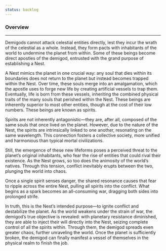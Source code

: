 ```yaml
---
status: backlog
---
```

### Overview
---
Demigods cannot attack celestial entities directly, lest they incur the wrath of the celestial as a whole. Instead, they form pacts with inhabitants of the world to undermine the planet from within. Some of these beings become direct apostles of the demigod, entrusted with the grand purpose of establishing a Nest.  
  
A Nest mimics the planet in one crucial way: any soul that dies within its boundaries does not return to the planet but instead becomes trapped within the Nest. Over time, these souls merge into an amalgamation, which the apostle uses to forge new life by creating artificial vessels to trap them. Eventually, life is born from these vessels, inheriting the combined physical traits of the many souls that perished within the Nest. These beings are inherently superior to most other entities, though at the cost of their low numbers. These beings are known as spirits.  
  
Spirits are not inherently antagonistic—they are, after all, composed of the same souls that once lived on the planet. However, due to the nature of the Nest, the spirits are intrinsically linked to one another, resonating on the same wavelength. This connection fosters a collective society, more unified and harmonious than typical mortal civilizations.  
  
Still, the emergence of these new lifeforms poses a perceived threat to the planet’s original inhabitants, who fear the rise of entities that could rival their existence. As the Nest grows, so too does the animosity of the world’s natives. Through this tension, conflict inevitably erupts between the two, plunging the world into chaos.  
  
Once a single spirit senses danger, the shared resonance causes that fear to ripple across the entire Nest, pulling all spirits into the conflict. What begins as a spark becomes an all-consuming war, dragging both sides into prolonged strife.  
  
In truth, this is the Nest’s intended purpose—to ignite conflict and destabilize the planet. As the world weakens under the strain of war, the demigod’s true objective is revealed: with planetary resistance diminished, they are able to inject their will directly into the Nest, seizing complete control of all the spirits within. Through them, the demigod spreads even greater chaos, further unraveling the world. Once the planet is sufficiently broken, the demigod can finally manifest a vessel of themselves in the physical realm to finish the job.